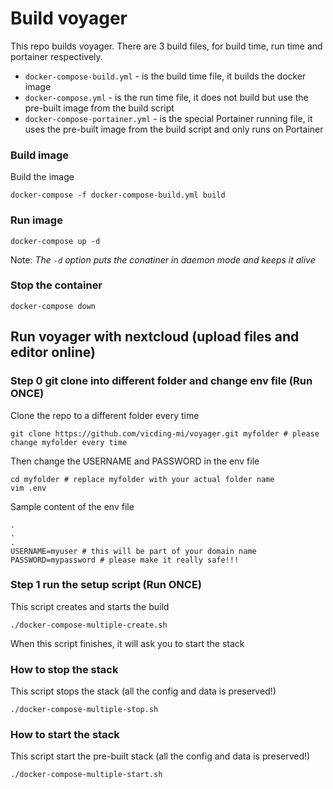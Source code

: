 # Build voyager 
This repo builds voyager. There are 3 build files, for build time, run time and portainer respectively. 

* `docker-compose-build.yml` - is the build time file, it builds the docker image
* `docker-compose.yml` - is the run time file, it does not build but use the pre-built image from the build script
* `docker-compose-portainer.yml` - is the special Portainer running file, it uses the pre-built image from the build script and only runs on Portainer

### Build image 
Build the image
```shell
docker-compose -f docker-compose-build.yml build
```

### Run image
```shell
docker-compose up -d
```
Note: _The `-d` option puts the conatiner in daemon mode and keeps it alive_

### Stop the container
```shell
docker-compose down
```


## Run voyager with nextcloud (upload files and editor online)
### Step 0 git clone into different folder and change env file (Run ONCE)
Clone the repo to a different folder every time
```shell
git clone https://github.com/vicding-mi/voyager.git myfolder # please change myfolder every time
```
Then change the USERNAME and PASSWORD in the env file
```shell
cd myfolder # replace myfolder with your actual folder name
vim .env
```
Sample content of the env file
```shell
.
.
.
USERNAME=myuser # this will be part of your domain name
PASSWORD=mypassword # please make it really safe!!!
```
### Step 1 run the setup script (Run ONCE)
This script creates and starts the build
```shell
./docker-compose-multiple-create.sh
```
When this script finishes, it will ask you to start the stack

### How to stop the stack
This script stops the stack (all the config and data is preserved!)
```shell
./docker-compose-multiple-stop.sh
```

### How to start the stack 
This script start the pre-built stack (all the config and data is preserved!)
```shell
./docker-compose-multiple-start.sh
```
